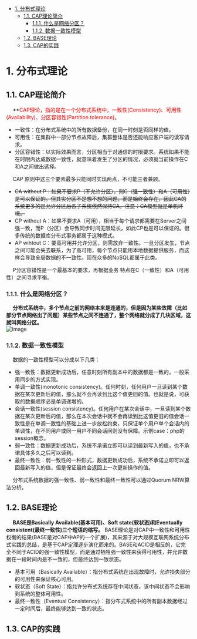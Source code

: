 
<!-- TOC -->

- [1. 分布式理论](#1-分布式理论)
    - [1.1. CAP理论简介](#11-cap理论简介)
        - [1.1.1. 什么是网络分区？](#111-什么是网络分区)
        - [1.1.2. 数据一致性模型](#112-数据一致性模型)
    - [1.2. BASE理论](#12-base理论)
    - [1.3. CAP的实践](#13-cap的实践)

<!-- /TOC -->

# 1. 分布式理论  
<!-- 
https://mp.weixin.qq.com/s/3i1QA5th4C9GRw17jlovxQ
CAP和BASE理论
https://mp.weixin.qq.com/s/0qelIYKkyNVsM29u-3yH1w
-->

## 1.1. CAP理论简介    
&emsp; **<font color = "red">CAP理论，指的是在一个分布式系统中，一致性(Consistency)、可用性(Availability)、分区容错性(Partition tolerance)。</font>  

* 一致性：在分布式系统中的所有数据备份，在同一时刻是否同样的值。
* 可用性：在集群中一部分节点故障后，集群整体是否还能响应客户端的读写请求。
* 分区容错性：以实际效果而言，分区相当于对通信的时限要求。系统如果不能在时限内达成数据一致性，就意味着发生了分区的情况，必须就当前操作在C和A之间做出选择。

&emsp; CAP 原则中这三个要素最多只能同时实现两点，不可能三者兼顾。  

* ~~CA without P：如果不要求P（不允许分区），则C（强一致性）和A（可用性）是可以保证的。但其实分区不是想不想的问题，而是始终会存在，因此CA的系统更多的是允许分区后各子系统依然保持CA。注意：CA模型就是单机环境。~~  
* CP without A：如果不要求A（可用），相当于每个请求都需要在Server之间强一致，而P（分区）会导致同步时间无限延长，如此CP也是可以保证的。很多传统的数据库分布式事务都属于这种模式。  
* AP wihtout C：要高可用并允许分区，则需放弃一致性。一旦分区发生，节点之间可能会失去联系，为了高可用，每个节点只能用本地数据提供服务，而这样会导致全局数据的不一致性。现在众多的NoSQL都属于此类。   

&emsp; P分区容错性是一个最基本的要求，再根据业务 特点在C（一致性）和A（可用性）之间寻求平衡。  

### 1.1.1. 什么是网络分区？  
&emsp; **分布式系统中，多个节点之前的网络本来是连通的，但是因为某些故障（比如部分节点网络出了问题）某些节点之间不连通了，整个网络就分成了几块区域，这就叫网络分区。**  
![image](https://gitee.com/wt1814/pic-host/raw/master/images/microService/theory/theory-1.png)  

### 1.1.2. 数据一致性模型  
&emsp; 数据的一致性模型可以分成以下几类：  

* 强一致性：数据更新成功后，任意时刻所有副本中的数据都是一致的，一般采用同步的方式实现。    
* 单调一致性(monotonic consistency)。任何时刻，任何用户一旦读到某个数据在某次更新后的值，那么就不会再读到比这个值更旧的值。也就是说，可获取的数据顺序必是单调递增的。
* 会话一致性(session consistency)。任何用户在某次会话中，一旦读到某个数据在某次更新后的值，那么在本次会话中就不会再读到比这值更旧的值会话一致性是在单调一致性的基础上进一步放松约束，只保证单个用户单个会话内的单调性，在不同用户或同一用户不同会话间则没有保障。示例case：php的session概念。
* 弱一致性：数据更新成功后，系统不承诺立即可以读到最新写入的值，也不承诺具体多久之后可以读到。    
* 最终一致性：弱一致性的一种形式，数据更新成功后，系统不承诺立即可以返回最新写入的值，但是保证最终会返回上一次更新操作的值。  

&emsp; 分布式系统数据的强一致性、弱一致性和最终一致性可以通过Quorum NRW算法分析。  

## 1.2. BASE理论  
&emsp; **BASE是Basically Available(基本可用)、Soft state(软状态)和Eventually consistent(最终一致性)三个短语的缩写。** BASE理论是对CAP中一致性和可用性权衡的结果(BASE是对CAP中AP的一个扩展)，其来源于对大规模互联网系统分布式实践的总结，是基于CAP定理逐步演化而来的。BASE和ACID是相反的，它完全不同于ACID的强一致性模型，而是通过牺牲强一致性来获得可用性，并允许数据在一段时间内是不一致的，但最终达到一致状态。  

* 基本可用（Basically Available）：指分布式系统在出现故障时，允许损失部分的可用性来保证核心可用。
* 软状态（Soft State）：指允许分布式系统存在中间状态，该中间状态不会影响到系统的整体可用性。
* 最终一致性（Eventual Consistency）：指分布式系统中的所有副本数据经过一定时间后，最终能够达到一致的状态。

## 1.3. CAP的实践  
<!-- 
一文搞懂注册中心 zookeeper 和 eureka 中的CP和 AP 
https://mp.weixin.qq.com/s/DrSXZK-sXmdXHYBcnbEDhQ
ZooKeeper是按照CP原则构建的,不适合做Service服务发现
https://blog.csdn.net/paincupid/article/details/80610441
-->